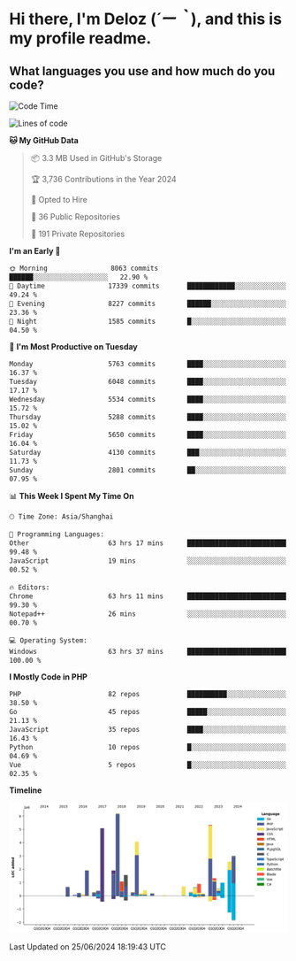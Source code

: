 # **Hi there, I'm Deloz (*´ー｀*), and this is my profile readme.**

## **What languages you use and how much do you code?**

<!--START_SECTION:waka-->
![Code Time](http://img.shields.io/badge/Code%20Time-4%2C287%20hrs%2047%20mins-blue)

![Lines of code](https://img.shields.io/badge/From%20Hello%20World%20I%27ve%20Written-40.8%20million%20lines%20of%20code-blue)

**🐱 My GitHub Data** 

> 📦 3.3 MB Used in GitHub's Storage 
 > 
> 🏆 3,736 Contributions in the Year 2024
 > 
> 💼 Opted to Hire
 > 
> 📜 36 Public Repositories 
 > 
> 🔑 191 Private Repositories 
 > 
**I'm an Early 🐤** 

```text
🌞 Morning                8063 commits        ██████░░░░░░░░░░░░░░░░░░░   22.90 % 
🌆 Daytime                17339 commits       ████████████░░░░░░░░░░░░░   49.24 % 
🌃 Evening                8227 commits        ██████░░░░░░░░░░░░░░░░░░░   23.36 % 
🌙 Night                  1585 commits        █░░░░░░░░░░░░░░░░░░░░░░░░   04.50 % 
```
📅 **I'm Most Productive on Tuesday** 

```text
Monday                   5763 commits        ████░░░░░░░░░░░░░░░░░░░░░   16.37 % 
Tuesday                  6048 commits        ████░░░░░░░░░░░░░░░░░░░░░   17.17 % 
Wednesday                5534 commits        ████░░░░░░░░░░░░░░░░░░░░░   15.72 % 
Thursday                 5288 commits        ████░░░░░░░░░░░░░░░░░░░░░   15.02 % 
Friday                   5650 commits        ████░░░░░░░░░░░░░░░░░░░░░   16.04 % 
Saturday                 4130 commits        ███░░░░░░░░░░░░░░░░░░░░░░   11.73 % 
Sunday                   2801 commits        ██░░░░░░░░░░░░░░░░░░░░░░░   07.95 % 
```


📊 **This Week I Spent My Time On** 

```text
🕑︎ Time Zone: Asia/Shanghai

💬 Programming Languages: 
Other                    63 hrs 17 mins      █████████████████████████   99.48 % 
JavaScript               19 mins             ░░░░░░░░░░░░░░░░░░░░░░░░░   00.52 % 

🔥 Editors: 
Chrome                   63 hrs 11 mins      █████████████████████████   99.30 % 
Notepad++                26 mins             ░░░░░░░░░░░░░░░░░░░░░░░░░   00.70 % 

💻 Operating System: 
Windows                  63 hrs 37 mins      █████████████████████████   100.00 % 
```

**I Mostly Code in PHP** 

```text
PHP                      82 repos            ██████████░░░░░░░░░░░░░░░   38.50 % 
Go                       45 repos            █████░░░░░░░░░░░░░░░░░░░░   21.13 % 
JavaScript               35 repos            ████░░░░░░░░░░░░░░░░░░░░░   16.43 % 
Python                   10 repos            █░░░░░░░░░░░░░░░░░░░░░░░░   04.69 % 
Vue                      5 repos             █░░░░░░░░░░░░░░░░░░░░░░░░   02.35 % 
```



**Timeline**

![Lines of Code chart](https://raw.githubusercontent.com/deloz/deloz/main/assets/bar_graph.png)


 Last Updated on 25/06/2024 18:19:43 UTC
<!--END_SECTION:waka-->
